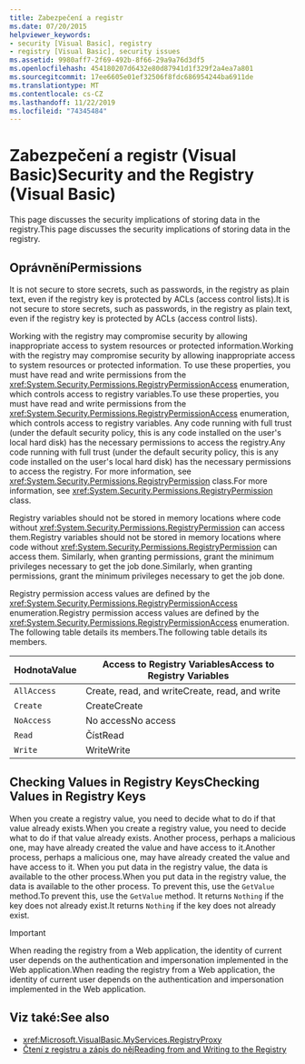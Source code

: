 ```yaml
---
title: Zabezpečení a registr
ms.date: 07/20/2015
helpviewer_keywords:
- security [Visual Basic], registry
- registry [Visual Basic], security issues
ms.assetid: 9980aff7-2f69-492b-8f66-29a9a76d3df5
ms.openlocfilehash: 454180207d6432e80d87941d1f329f2a4ea7a801
ms.sourcegitcommit: 17ee6605e01ef32506f8fdc686954244ba6911de
ms.translationtype: MT
ms.contentlocale: cs-CZ
ms.lasthandoff: 11/22/2019
ms.locfileid: "74345484"
---
```

# <a name="security-and-the-registry-visual-basic"></a><span data-ttu-id="fdd9d-102">Zabezpečení a registr (Visual Basic)</span><span class="sxs-lookup"><span data-stu-id="fdd9d-102">Security and the Registry (Visual Basic)</span></span>

<span data-ttu-id="fdd9d-103">This page discusses the security implications of storing data in the registry.</span><span class="sxs-lookup"><span data-stu-id="fdd9d-103">This page discusses the security implications of storing data in the registry.</span></span>  
  
## <a name="permissions"></a><span data-ttu-id="fdd9d-104">Oprávnění</span><span class="sxs-lookup"><span data-stu-id="fdd9d-104">Permissions</span></span>  

 <span data-ttu-id="fdd9d-105">It is not secure to store secrets, such as passwords, in the registry as plain text, even if the registry key is protected by ACLs (access control lists).</span><span class="sxs-lookup"><span data-stu-id="fdd9d-105">It is not secure to store secrets, such as passwords, in the registry as plain text, even if the registry key is protected by ACLs (access control lists).</span></span>  
  
 <span data-ttu-id="fdd9d-106">Working with the registry may compromise security by allowing inappropriate access to system resources or protected information.</span><span class="sxs-lookup"><span data-stu-id="fdd9d-106">Working with the registry may compromise security by allowing inappropriate access to system resources or protected information.</span></span> <span data-ttu-id="fdd9d-107">To use these properties, you must have read and write permissions from the <xref:System.Security.Permissions.RegistryPermissionAccess> enumeration, which controls access to registry variables.</span><span class="sxs-lookup"><span data-stu-id="fdd9d-107">To use these properties, you must have read and write permissions from the <xref:System.Security.Permissions.RegistryPermissionAccess> enumeration, which controls access to registry variables.</span></span> <span data-ttu-id="fdd9d-108">Any code running with full trust (under the default security policy, this is any code installed on the user's local hard disk) has the necessary permissions to access the registry.</span><span class="sxs-lookup"><span data-stu-id="fdd9d-108">Any code running with full trust (under the default security policy, this is any code installed on the user's local hard disk) has the necessary permissions to access the registry.</span></span> <span data-ttu-id="fdd9d-109">For more information, see <xref:System.Security.Permissions.RegistryPermission> class.</span><span class="sxs-lookup"><span data-stu-id="fdd9d-109">For more information, see <xref:System.Security.Permissions.RegistryPermission> class.</span></span>  
  
 <span data-ttu-id="fdd9d-110">Registry variables should not be stored in memory locations where code without <xref:System.Security.Permissions.RegistryPermission> can access them.</span><span class="sxs-lookup"><span data-stu-id="fdd9d-110">Registry variables should not be stored in memory locations where code without <xref:System.Security.Permissions.RegistryPermission> can access them.</span></span> <span data-ttu-id="fdd9d-111">Similarly, when granting permissions, grant the minimum privileges necessary to get the job done.</span><span class="sxs-lookup"><span data-stu-id="fdd9d-111">Similarly, when granting permissions, grant the minimum privileges necessary to get the job done.</span></span>  
  
 <span data-ttu-id="fdd9d-112">Registry permission access values are defined by the <xref:System.Security.Permissions.RegistryPermissionAccess> enumeration.</span><span class="sxs-lookup"><span data-stu-id="fdd9d-112">Registry permission access values are defined by the <xref:System.Security.Permissions.RegistryPermissionAccess> enumeration.</span></span> <span data-ttu-id="fdd9d-113">The following table details its members.</span><span class="sxs-lookup"><span data-stu-id="fdd9d-113">The following table details its members.</span></span>  
  
|<span data-ttu-id="fdd9d-114">Hodnota</span><span class="sxs-lookup"><span data-stu-id="fdd9d-114">Value</span></span>|<span data-ttu-id="fdd9d-115">Access to Registry Variables</span><span class="sxs-lookup"><span data-stu-id="fdd9d-115">Access to Registry Variables</span></span>|  
|-----------|----------------------------------|  
|`AllAccess`|<span data-ttu-id="fdd9d-116">Create, read, and write</span><span class="sxs-lookup"><span data-stu-id="fdd9d-116">Create, read, and write</span></span>|  
|`Create`|<span data-ttu-id="fdd9d-117">Create</span><span class="sxs-lookup"><span data-stu-id="fdd9d-117">Create</span></span>|  
|`NoAccess`|<span data-ttu-id="fdd9d-118">No access</span><span class="sxs-lookup"><span data-stu-id="fdd9d-118">No access</span></span>|  
|`Read`|<span data-ttu-id="fdd9d-119">Číst</span><span class="sxs-lookup"><span data-stu-id="fdd9d-119">Read</span></span>|  
|`Write`|<span data-ttu-id="fdd9d-120">Write</span><span class="sxs-lookup"><span data-stu-id="fdd9d-120">Write</span></span>|  
  
## <a name="checking-values-in-registry-keys"></a><span data-ttu-id="fdd9d-121">Checking Values in Registry Keys</span><span class="sxs-lookup"><span data-stu-id="fdd9d-121">Checking Values in Registry Keys</span></span>  

 <span data-ttu-id="fdd9d-122">When you create a registry value, you need to decide what to do if that value already exists.</span><span class="sxs-lookup"><span data-stu-id="fdd9d-122">When you create a registry value, you need to decide what to do if that value already exists.</span></span> <span data-ttu-id="fdd9d-123">Another process, perhaps a malicious one, may have already created the value and have access to it.</span><span class="sxs-lookup"><span data-stu-id="fdd9d-123">Another process, perhaps a malicious one, may have already created the value and have access to it.</span></span> <span data-ttu-id="fdd9d-124">When you put data in the registry value, the data is available to the other process.</span><span class="sxs-lookup"><span data-stu-id="fdd9d-124">When you put data in the registry value, the data is available to the other process.</span></span> <span data-ttu-id="fdd9d-125">To prevent this, use the `GetValue` method.</span><span class="sxs-lookup"><span data-stu-id="fdd9d-125">To prevent this, use the `GetValue` method.</span></span> <span data-ttu-id="fdd9d-126">It returns `Nothing` if the key does not already exist.</span><span class="sxs-lookup"><span data-stu-id="fdd9d-126">It returns `Nothing` if the key does not already exist.</span></span>  
  
> [!IMPORTANT]
> <span data-ttu-id="fdd9d-127">When reading the registry from a Web application, the identity of current user depends on the authentication and impersonation implemented in the Web application.</span><span class="sxs-lookup"><span data-stu-id="fdd9d-127">When reading the registry from a Web application, the identity of current user depends on the authentication and impersonation implemented in the Web application.</span></span>  
  
## <a name="see-also"></a><span data-ttu-id="fdd9d-128">Viz také:</span><span class="sxs-lookup"><span data-stu-id="fdd9d-128">See also</span></span>

- <xref:Microsoft.VisualBasic.MyServices.RegistryProxy>
- [<span data-ttu-id="fdd9d-129">Čtení z registru a zápis do něj</span><span class="sxs-lookup"><span data-stu-id="fdd9d-129">Reading from and Writing to the Registry</span></span>](../../../../visual-basic/developing-apps/programming/computer-resources/reading-from-and-writing-to-the-registry.md)
